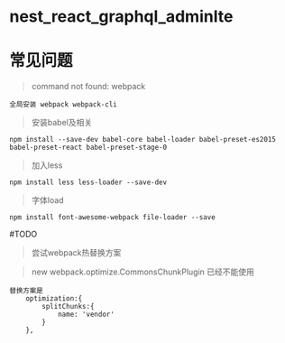 # nest_react_graphql_adminlte
# 常见问题
> command not found: webpack
```
全局安装 webpack webpack-cli
```

> 安装babel及相关
```
npm install --save-dev babel-core babel-loader babel-preset-es2015 babel-preset-react babel-preset-stage-0
```
> 加入less
````
npm install less less-loader --save-dev
````
> 字体load

````
npm install font-awesome-webpack file-loader --save
````

#TODO

> 尝试webpack热替换方案

> new webpack.optimize.CommonsChunkPlugin 已经不能使用

```
替换方案是
    optimization:{
        splitChunks:{
            name: 'vendor'
        }
    },
```